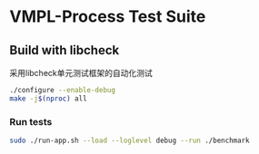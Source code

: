 # VMPL-Process Test Suite

## Build with libcheck

采用libcheck单元测试框架的自动化测试

```bash
./configure --enable-debug
make -j$(nproc) all
```


### Run tests

```bash
sudo ./run-app.sh --load --loglevel debug --run ./benchmark
```
